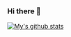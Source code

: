 ### Hi there 👋

[![My's github stats](https://github-readme-stats.vercel.app/api?username=ahmadaliraza)](https://github.com/anuraghazra/github-readme-stats)

<!--
**ahmadaliraza/ahmadaliraza** is a ✨ _special_ ✨ repository because its `README.md` (this file) appears on your GitHub profile.

Here are some ideas to get you started:

- 🔭 I’m currently working on ...
- 🌱 I’m currently learning ...
- 👯 I’m looking to collaborate on ...
- 🤔 I’m looking for help with ...
- 💬 Ask me about ...
- 📫 How to reach me: ...
- 😄 Pronouns: ...
- ⚡ Fun fact: ...
-->
